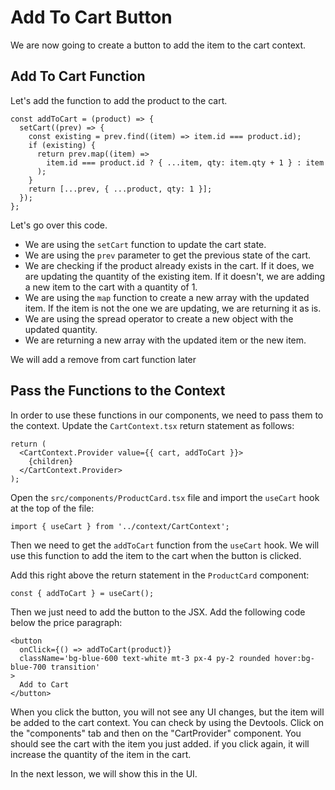 # Add To Cart Button

We are now going to create a button to add the item to the cart context.

## Add To Cart Function

Let's add the function to add the product to the cart.

```tsx
const addToCart = (product) => {
  setCart((prev) => {
    const existing = prev.find((item) => item.id === product.id);
    if (existing) {
      return prev.map((item) =>
        item.id === product.id ? { ...item, qty: item.qty + 1 } : item
      );
    }
    return [...prev, { ...product, qty: 1 }];
  });
};
```

Let's go over this code.

- We are using the `setCart` function to update the cart state.
- We are using the `prev` parameter to get the previous state of the cart.
- We are checking if the product already exists in the cart. If it does, we are updating the quantity of the existing item. If it doesn't, we are adding a new item to the cart with a quantity of 1.
- We are using the `map` function to create a new array with the updated item. If the item is not the one we are updating, we are returning it as is.
- We are using the spread operator to create a new object with the updated quantity.
- We are returning a new array with the updated item or the new item.

We will add a remove from cart function later

## Pass the Functions to the Context

In order to use these functions in our components, we need to pass them to the context. Update the `CartContext.tsx` return statement as follows:

```tsx
return (
  <CartContext.Provider value={{ cart, addToCart }}>
    {children}
  </CartContext.Provider>
);
```

Open the `src/components/ProductCard.tsx` file and import the `useCart` hook at the top of the file:

```tsx
import { useCart } from '../context/CartContext';
```

Then we need to get the `addToCart` function from the `useCart` hook. We will use this function to add the item to the cart when the button is clicked.

Add this right above the return statement in the `ProductCard` component:

```tsx
const { addToCart } = useCart();
```

Then we just need to add the button to the JSX. Add the following code below the price paragraph:

```tsx
<button
  onClick={() => addToCart(product)}
  className='bg-blue-600 text-white mt-3 px-4 py-2 rounded hover:bg-blue-700 transition'
>
  Add to Cart
</button>
```

When you click the button, you will not see any UI changes, but the item will be added to the cart context. You can check by using the Devtools. Click on the "components" tab and then on the "CartProvider" component. You should see the cart with the item you just added. if you click again, it will increase the quantity of the item in the cart.

In the next lesson, we will show this in the UI.
